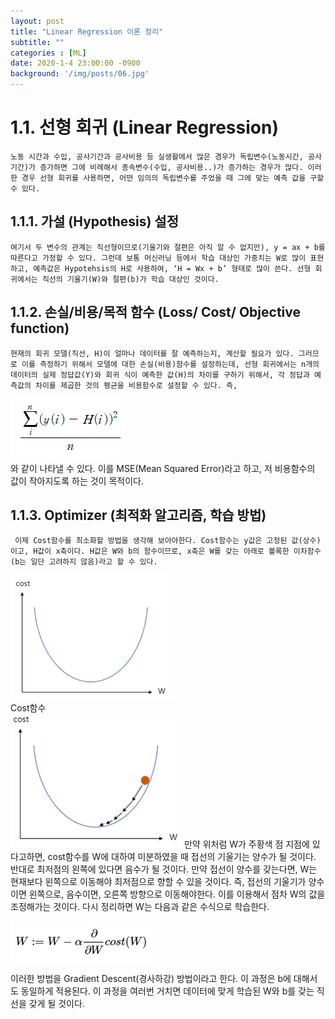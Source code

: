 ```yaml
---
layout: post
title: "Linear Regression 이론 정리"
subtitle: ""
categories : [ML]
date: 2020-1-4 23:00:00 -0900
background: '/img/posts/06.jpg'
---
```


# 1.1. 선형 회귀 (Linear Regression)  
	노동 시간과 수입, 공사기간과 공사비용 등 실생활에서 많은 경우가 독립변수(노동시간, 공사기간)가 증가하면 그에 비례해서 종속변수(수입, 공사비용..)가 증가하는 경우가 많다. 이러한 경우 선형 회귀를 사용하면, 어떤 임의의 독립변수를 주었을 때 그에 맞는 예측 값을 구할 수 있다.
## 1.1.1. 가설 (Hypothesis) 설정
	여기서 두 변수의 관계는 직선형이므로(기울기와 절편은 아직 알 수 없지만), y = ax + b를 따른다고 가정할 수 있다. 그런데 보통 머신러닝 등에서 학습 대상인 가중치는 W로 많이 표현하고, 예측값은 Hypotehsis의 H로 사용하여, ‘H = Wx + b’ 형태로 많이 쓴다. 선형 회귀에서는 직선의 기울기(W)와 절편(b)가 학습 대상인 것이다.

## 1.1.2. 손실/비용/목적 함수 (Loss/ Cost/ Objective function)
	현재의 회귀 모델(직선, H)이 얼마나 데이터를 잘 예측하는지, 계산할 필요가 있다. 그러므로 이를 측정하기 위해서 모델에 대한 손실(비용)함수를 설정하는데, 선형 회귀에서는 n개의 데이터의 실제 정답값(Y)와 회귀 식이 예측한 값(H)의 차이를 구하기 위해서, 각 정답과 예측값의 차이를 제곱한 것의 평균을 비용함수로 설정할 수 있다. 즉,  
![수식1](../img/posts/2020-01-04-linear_regression/1_math.png)  
      와 같이 나타낼 수 있다. 이를 MSE(Mean Squared Error)라고 하고, 저 비용함수의 값이 작아지도록 하는 것이 목적이다.

## 1.1.3. Optimizer (최적화 알고리즘, 학습 방법)
	 이제 Cost함수를 최소화할 방법을 생각해 보아야한다. Cost함수는 y값은 고정된 값(상수)이고, H값이 x축이다. H값은 W와 b의 함수이므로, x축은 W를 갖는 아래로 볼록한 이차함수(b는 일단 고려하지 않음)라고 할 수 있다.
![그래프](../img/posts/2020-01-04-linear_regression/2_.png)  
Cost함수  
![그래프2](../img/posts/2020-01-04-linear_regression/3_.png) 
    만약 위처럼 W가 주황색 점 지점에 있다고하면, cost함수를 W에 대하여 미분하였을 때 접선의 기울기는 양수가 될 것이다. 반대로 최저점의 왼쪽에 있다면 음수가 될 것이다. 만약 접선이 양수를 갖는다면, W는 현재보다 왼쪽으로 이동해야 최저점으로 향할 수 있을 것이다. 즉, 접선의 기울기가 양수이면 왼쪽으로, 음수이면, 오른쪽 방향으로 이동해야한다. 이를 이용해서 점차 W의 값을 조정해가는 것이다. 다시 정리하면 W는 다음과 같은 수식으로 학습한다. 

![수식2](../img/posts/2020-01-04-linear_regression/4_.png) 

이러한 방법을 Gradient Descent(경사하강) 방법이라고 한다. 이 과정은 b에 대해서도 동일하게 적용된다. 이 과정을 여러번 거치면 데이터에 맞게 학습된 W와 b를 갖는 직선을 갖게 될 것이다.
 
